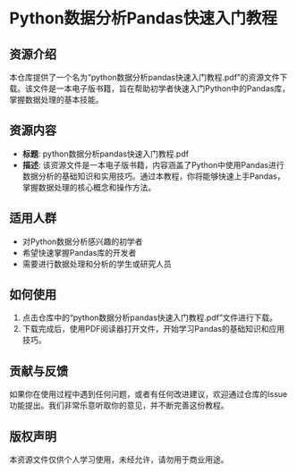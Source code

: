 # Python数据分析Pandas快速入门教程

## 资源介绍

本仓库提供了一个名为“python数据分析pandas快速入门教程.pdf”的资源文件下载。该文件是一本电子版书籍，旨在帮助初学者快速入门Python中的Pandas库，掌握数据处理的基本技能。

## 资源内容

- **标题**: python数据分析pandas快速入门教程.pdf
- **描述**: 该资源文件是一本电子版书籍，内容涵盖了Python中使用Pandas进行数据分析的基础知识和实用技巧。通过本教程，你将能够快速上手Pandas，掌握数据处理的核心概念和操作方法。

## 适用人群

- 对Python数据分析感兴趣的初学者
- 希望快速掌握Pandas库的开发者
- 需要进行数据处理和分析的学生或研究人员

## 如何使用

1. 点击仓库中的“python数据分析pandas快速入门教程.pdf”文件进行下载。
2. 下载完成后，使用PDF阅读器打开文件，开始学习Pandas的基础知识和应用技巧。

## 贡献与反馈

如果你在使用过程中遇到任何问题，或者有任何改进建议，欢迎通过仓库的Issue功能提出。我们非常乐意听取你的意见，并不断完善这份教程。

## 版权声明

本资源文件仅供个人学习使用，未经允许，请勿用于商业用途。
